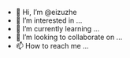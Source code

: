 - 👋 Hi, I’m @eizuzhe
- 👀 I’m interested in ...
- 🌱 I’m currently learning ...
- 💞️ I’m looking to collaborate on ...
- 📫 How to reach me ...

<!---
eizuzhe/eizuzhe is a ✨ special ✨ repository because its `README.md` (this file) appears on your GitHub profile.
You can click the Preview link to take a look at your changes.
--->
